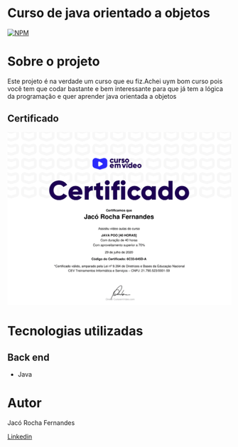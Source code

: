 # Curso de java orientado a objetos
[![NPM](https://img.shields.io/npm/l/react)](https://github.com/JacoRochadev/AppRestauranteDaPonte/blob/master/LICENSE) 

# Sobre o projeto



Este projeto é na verdade um curso que eu fiz.Achei uym bom curso pois você tem que codar bastante e bem interessante para que já tem a lógica
da programação e quer aprender java orientada a objetos

## Certificado
![Certificado](https://github.com/JacoRochadev/javaPooCursoEmVideo/blob/master/Jac-Rocha-Fernandes-Java-POO-40-Horas-Certificado-Curso-em-Vdeo-1.png)


# Tecnologias utilizadas
## Back end
- Java
# Autor

Jacó Rocha Fernandes

[Linkedin](https://www.linkedin.com/in/jac%C3%B3-rocha-fernandes-4839a71b0/)


